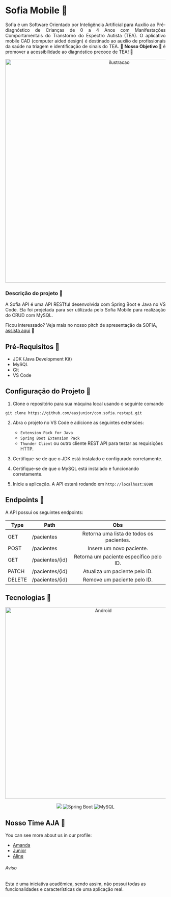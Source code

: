 # Sofia Mobile 💜

<p align="justify"> Sofia é um Software Orientado por Inteligência Artificial para Auxílio ao Pré-diagnóstico de Crianças de 0 a 4 Anos com Manifestações Comportamentais do Transtorno do Espectro Autista (TEA). O aplicativo mobile CAD (computer aided design) é destinado ao auxílio de profissionais da saúde na triagem e identificação de sinais do TEA. <strong> 💜 Nosso Objetivo 💜 </strong> é promover a acessibilidade ao diagnóstico precoce de TEA! 💜 </p>

<p align="center">
  <img src="https://github.com/aasjunior/com.sofia.mobile/assets/85968113/ce5ba98e-c63a-4fb7-a311-ced454084bc7" width="700" alt="ilustracao">
</p>

### Descrição do projeto 💜

<p align="justify">
A Sofia API é uma API RESTful desenvolvida com Spring Boot e Java no VS Code. Ela foi projetada para ser utilizada pelo Sofia Mobile para realização do CRUD com MySQL.
</p>

Ficou interessado? Veja mais no nosso pitch de apresentação da SOFIA, [assista aqui](https://youtu.be/ArjSy3HSWuY) 💜

## Pré-Requisitos 💜

* JDK (Java Development Kit)
* MySQL
* Git
* VS Code

## Configuração do Projeto 💜

1. Clone o repositório para sua máquina local usando o seguinte comando
```
git clone https://github.com/aasjunior/com.sofia.restapi.git
```

2. Abra o projeto no VS Code e adicione as seguintes extensões:
     * `Extension Pack for Java`
     * `Spring Boot Extension Pack`
     * `Thunder Client` ou outro cliente REST API para testar as requisições HTTP.
       

3. Certifique-se de que o JDK está instalado e configurado corretamente.
   

4. Certifique-se de que o MySQL está instalado e funcionando corretamente.
   

5. Inicie a aplicação. A API estará rodando em `http://localhost:8080`

## Endpoints 💜

A API possui os seguintes endpoints:

| Type          | Path            | Obs                                       |
| ------------- |-----------------|:-----------------------------------------:|
| GET           | /pacientes      | Retorna uma lista de todos os pacientes.  |
| POST          | /pacientes      | Insere um novo paciente.                  |
| GET           | /pacientes/{id} | Retorna um paciente específico pelo ID.   |
| PATCH         | /pacientes/{id} | Atualiza um paciente pelo ID.             |
| DELETE        | /pacientes/{id} | Remove um paciente pelo ID.               |


## Tecnologias 💜
<p align="center">
   <img src="https://github.com/aasjunior/com.sofia.mobile/assets/85968113/adc364c7-8401-4326-ad56-3807673b85f2" width="600px" alt="Android"/>
   <div align="center"><img src="https://img.shields.io/badge/java-%23ED8B00.svg?style=for-the-badge&logo=openjdk&logoColor=white"/>
   <img src="https://img.shields.io/badge/Spring_Boot-2B9348?style=for-the-badge&logo=spring-boot&logoColor=white" alt="Spring Boot"/>
   <img src="https://img.shields.io/badge/MySQL-purple?style=for-the-badge&logo=mysql&logoColor=white" alt="MySQL"/></div>
</p>

## Nosso Time AJA 💜
You can see more about us in our profile:
* [Amanda](https://github.com/mandis-ncs)
* [Junior](https://github.com/aasjunior)
* [Aline](https://github.com/AlineLauriano)

###### Aviso
Esta é uma iniciativa acadêmica, sendo assim, não possui todas as funcionalidades e características de uma aplicação real.
